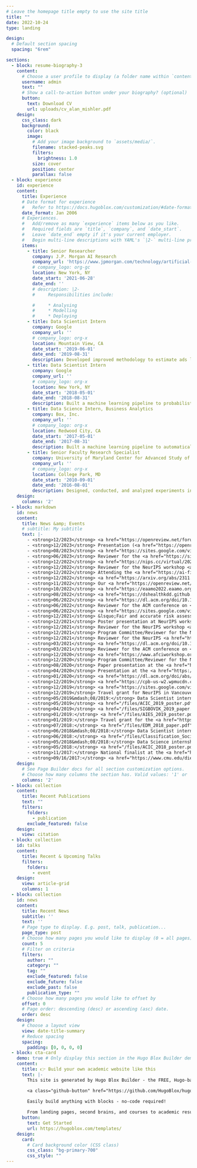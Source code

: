 ```yaml
---
# Leave the homepage title empty to use the site title
title: ""
date: 2022-10-24
type: landing

design:
  # Default section spacing
  spacing: "6rem"

sections:
  - block: resume-biography-3
    content:
      # Choose a user profile to display (a folder name within `content/authors/`)
      username: admin
      text: ""
      # Show a call-to-action button under your biography? (optional)
      button:
        text: Download CV
        url: uploads/cv_alan_mishler.pdf
    design:
      css_class: dark
      background:
        color: black
        image:
          # Add your image background to `assets/media/`.
          filename: stacked-peaks.svg
          filters:
            brightness: 1.0
          size: cover
          position: center
          parallax: false
  - block: experience
    id: experience
    content:
      title: Experience
      # Date format for experience
      #   Refer to https://docs.hugoblox.com/customization/#date-format
      date_format: Jan 2006
      # Experiences.
      #   Add/remove as many `experience` items below as you like.
      #   Required fields are `title`, `company`, and `date_start`.
      #   Leave `date_end` empty if it's your current employer.
      #   Begin multi-line descriptions with YAML's `|2-` multi-line prefix.
      items:
        - title: Senior Researcher
          company: J.P. Morgan AI Research
          company_url: 'https://www.jpmorgan.com/technology/artificial-intelligence'
          # company_logo: org-gc
          location: New York, NY
          date_start: '2021-06-28'
          date_end: ''
          # description: |2-
          #     Responsibilities include:

          #     * Analysing
          #     * Modelling
          #     * Deploying
        - title: Data Scientist Intern
          company: Google
          company_url: ''
          # company_logo: org-x
          location: Mountain View, CA
          date_start: '2019-06-01'
          date_end: '2019-08-31'
          description: Developed improved methodology to estimate ads lift/incrementality using combined experimental and observational data.
        - title: Data Scientist Intern
          company: Google
          company_url: ''
          # company_logo: org-x
          location: New York, NY
          date_start: '2018-05-01'
          date_end: '2018-08-31'
          description: Built a machine learning pipeline to probabilistically match entities in text with entries in a database.
        - title: Data Science Intern, Business Analytics
          company: Box, Inc.
          company_url: ''
          # company_logo: org-x
          location: Redwood City, CA
          date_start: '2017-05-01'
          date_end: '2017-08-31'
          description: Built a machine learning pipeline to automatically identify new marketing and sales leads.
        - title: Senior Faculty Research Specialist
          company: University of Maryland Center for Advanced Study of Language
          company_url: ''
          # company_logo: org-x
          location: College Park, MD
          date_start: '2010-09-01'
          date_end: '2016-08-01'
          description: Designed, conducted, and analyzed experiments in areas such as psycholinguistics, speech perception, and signal detection.          
    design:
      columns: '2'
  - block: markdown
    id: news
    content:
      title: News &amp; Events
      # subtitle: My subtitle
      text: |-
        - <strong>12/2023</strong> <a href="https://openreview.net/forum?id=xfj5jjpOaL">Paper</a> presentation by colleague/former intern <a href="https://www.umass.edu/mathematics-statistics/directory/graduate-students/thomas-cook">Tom Cook</a> at the NeurIPS workshop <a href="https://realworldml.github.io/neurips2023/">Adaptive Experimental Design and Active Learning in the Real World</a> in New Orleans, LA.
        - <strong>12/2023</strong> Presentation (<a href="https://openreview.net/forum?id=CzdSCFOG1n">paper</a>/<a href="">poster</a>) at the NeurIPS workshop <a href="https://realworldml.github.io/neurips2023/">Adaptive Experimental Design and Active Learning in the Real World</a> in New Orleans, LA.
        - <strong>08/2023</strong> <a href="https://sites.google.com/view/epi-workshop-uai-2023/calls?authuser=0">Paper</a> presentation at the UAI workshop <a href="https://sites.google.com/view/epi-workshop-uai-2023/">Epistemic Uncertainty in Artificial Intelligence (E-pi UAI)</a> in Pittsburgh, PA.
        - <strong>06/2023</strong> Reviewer for the <a href="https://sites.google.com/view/ewaf23/home">European Workshop on Algorithmic Fairness</a> in Winterthur, Switzerland.
        - <strong>12/2022</strong> <a href="https://nips.cc/virtual/2022/workshop/49967#collapse58462">Paper</a> presentation at the NeurIPS workshop <a href="https://www.afciworkshop.org/afcp2022/home">Algorithmic Fairness through the Lens of Causuality and Privacy</a> (virtual).
        - <strong>12/2022</strong> Reviewer for the NeurIPS workshop <a href="https://www.afciworkshop.org/afcp2022/home">Algorithmic Fairness through the Lens of Causuality and Privacy</a> (virtual).
        - <strong>12/2022</strong> Attending the <a href="https://ai-finance.org/icaif22/">ACM International Conference on AI in Finance (ICAIF)</a> in New York, NY.
        - <strong>12/2022</strong> <a href="https://arxiv.org/abs/2311.00109">Paper</a> accepted to <a href="https://aaai.org/aaai-conference/">AAAI 2024</a> in Vancouver, CA.
        - <strong>11/2022</strong> Our <a href="https://openreview.net/forum?id=xfj5jjpOaL">paper</a> was nominated was for a Best Paper award at the  NeurIPS workshop <a href="https://realworldml.github.io/neurips2023/">Adaptive Experimental Design and Active Learning in the Real World</a> in New Orleans, LA.
        - <strong>10/2022</strong> <a href="https://eaamo2022.eaamo.org/posters/59_fabris.pdf">Poster</a> presentation by colleague <a href="https://scholar.google.com/citations?user=WjJVK94AAAAJ&hl=en">Alessandro Fabris</a> at the <a href="https://eaamo2022.eaamo.org/">ACM Conference on Equity and Access in Algorithms, Mechanisms, and Optimization (EEAMO)</a> in Arlington, VA.
        - <strong>08/2022</strong> <a href="https://dshealthkdd.github.io/dshealth-2022/#papers">Paper</a> presentation by colleague Raphael Sonabend at the <a href="https://dshealthkdd.github.io/dshealth-2022/">KKD Workshop on Applied Data Science for Healthcare</a> in Washington, DC.
        - <strong>06/2022</strong> <a href="https://dl.acm.org/doi/10.1145/3531146.3533167">Paper</a> presentation at the ACM conference on <a href="https://facctconference.org/2021/index.html">Fairness, Accountability, and Transparency</a> (FAcct) in Seoul, South Korea.
        - <strong>06/2022</strong> Reviewer for the ACM conference on <a href="https://facctconference.org/2021/index.html">Fairness, Accountability, and Transparency</a> (FAcct) in Seoul, South Korea.
        - <strong>06/2022</strong> <a href="https://sites.google.com/view/ewaf22/accepted-papers?authuser=0">Paper</a> presentation by colleague <a href="https://scholar.google.com/citations?user=WjJVK94AAAAJ&hl=en">Alessandro Fabris</a> at the <a href="https://sites.google.com/view/ewaf22/home?authuser=0">European Workshop on Algorithmic Fairness</a> in Zurich, Switzerland.
        - <strong>12/2021</strong> &lsquo;Fair and accurate risk assessment for healthcare decision making.&rsquo;: Invited talk given at the 14th International Conference of the ERCIM Working Group on Computational and Methodological Statistics (virtual).
        - <strong>12/2021</strong> Poster presentation at NeurIPS workshop <a hred="https://www.afciworkshop.org/afcr2021/accepted-papers">Algorithmic Fairness through the Lens of Causality and Robustness</a> (virtual).
        - <strong>12/2021</strong> Reviewer for the NeurIPS workshop <a href="https://www.afciworkshop.org/afcr2021#">Algorithmic Fairness through the Lens of Causality and Robustness</a> (virtual).
        - <strong>12/2021</strong> Program Committee/Reviewer for the NeurIPS workshop <a href="https://ml4d.notion.site/548251eab3df4517819c4742c2e5c853">ML for the Developing World (ML4D)</a> (virtual).
        - <strong>12/2021</strong> Reviewer for the NeurIPS <a href="https://neurips.cc/Conferences/2021/CallForDatasetsBenchmarks">Datasets and Benchmarks</a> track.
        - <strong>03/2021</strong> <a href="https://dl.acm.org/doi/10.1145/3442188.3445902">Paper</a> presentation at the ACM conference on <a href="https://facctconference.org/2021/index.html">Fairness, Accountability, and Transparency</a> (FAcct) (virtual).
        - <strong>03/2021</strong> Reviewer for the ACM conference on <a href="https://facctconference.org/2021/index.html">Fairness, Accountability, and Transparency</a> (FAcct) (virtual).
        - <strong>12/2020</strong> <a href="https://www.afciworkshop.org/afci-2020/accepted-papers">Paper</a> presentation at the NeurIPS workshop <a href="https://www.afciworkshop.org/">Algorithmic Fairness through the Lens of Causality and Interpretability</a> (virtual).
        - <strong>12/2020</strong> Program Committee/Reviewer for the NeurIPS workshop <a href="https://nips.cc/virtual/2020/protected/workshop_16139.html">ML for the Developing World (ML4D)</a> (virtual).
        - <strong>08/2020</strong> Paper presentation at the <a href="https://ww2.amstat.org/meetings/jsm/2020/index.cfm">Joint Statistical Meetings</a> (virtual).
        - <strong>04/2020</strong> Presentation at the <a href="https://sites.google.com/view/aiandsocialgood/aisoc20">CMU Symposium on AI and Social Good</a> in Pittsburgh, PA.
        - <strong>01/2020</strong> <a href="https://dl.acm.org/doi/abs/10.1145/3351095.3372851">Paper</a> presentation by colleague <a href="https://scholar.google.com/citations?user=8U7d-_MAAAAJ&hl=en">Amanda Coston</a> at the <a href="https://facctconference.org/2020/">ACM Conference on Fairness, Accountability, and Transparency (FAT*)</a> in Barcelona, Spain.
        - <strong>12/2019</strong> <a href="https://cpb-us-w2.wpmucdn.com/sites.coecis.cornell.edu/dist/a/238/files/2019/12/Id_92_final.pdf">Paper</a>/<a href="/files/NeurIPS_CausalML_2019_poster.pdf">poster</a> presentation at NeurIPS workshop <a href="https://tripods.cis.cornell.edu/neurips19_causalml/"> &lsquo;&lsquo;Do the Right Thing&rsquo;: Machine Learning and Causal Inference for Improved Decision Making</a> in Vancouver, CA.
        - <strong>12/2019</strong> <a href="https://sites.google.com/view/ml4d/team?authuser=0">Program Committee/Reviewer</a> for the NeurIPS workshop <a href="https://sites.google.com/view/ml4d/home">ML for the Developing World (ML4D)</a> in Vancouver, CA.
        - <strong>12/2019</strong> Travel grant for NeurIPS in Vancouver, CA.
        - <strong>05/2019&mdash;08/2019:</strong> Data Scientist internship at Google in Mountain View, CA.
        - <strong>05/2019</strong> <a href="/files/ACIC_2019_poster.pdf">Poster</a> presentation at the <a href="https://www.mcgill.ca/epi-biostat-occh/seminars-events/atlantic-causal-inference-conference-2019">Atlantic Causal Inference Conference</a> in Montreal, CA.
        - <strong>04/2019</strong> <a href="/files/SIGBOVIK_2019_paper.pdf">Paper</a> presentation at <a href="http://sigbovik.org/2019/">SIGBOVIK</a> in Pittsburgh, PA.
        - <strong>01/2019:</strong> <a href="/files/AIES_2019_poster.pdf">Poster</a> presentation at the <a href="https://www.aies-conference.com/2019/index.html">AAAI/ACM Conference on Artificial Intelligence, Ethics, and Society (AIES)</a> in Honolulu, HA.
        - <strong>01/2019:</strong> Travel grant for the <a href="https://www.aies-conference.com/2019/index.html">AAAI/ACM Conference on Artificial Intelligence, Ethics, and Society (AIES)</a> in Honolulu, HA.
        - <strong>07/2018:</strong> <a href="/files/EDM_2018_paper.pdf">Paper</a> presentation at the Doctoral Consortium at the <a href="https://educationaldatamining.org/EDM2018/">Educational Data Mining</a> conference in Buffalo, NY.
        - <strong>06/2018&mdash;08/2018:</strong> Data Scientist internship at Google in New York City.
        - <strong>06/2018:</strong> <a href="/files/Classification_Society_2018_poster.pdf">Poster</a> presentation at the <a href="https://tcs.wildapricot.org/event-2841576">Classification Society Meeting</a> in Stony Brook NY.
        - <strong>05/2018&mdash;08/2018:</strong> Data Science internship at Box in Redwood City, CA.
        - <strong>05/2018:</strong> <a href="/files/ACIC_2018_poster.pdf">Poster</a> presentation at the <a href="https://www.cmu.edu/acic2018/">Atlantic Causal Inference Conference</a> in Pittsburgh, PA.
        - <strong>11/2017:</strong> National finalist at the <a href="https://www.citadel.com/careers/the-data-open/">Citadel Data Open</a> in New York, NY.
        - <strong>09/16/2017:</strong> <a href="https://www.cmu.edu/dietrich/news/news-stories/2017/november/statistics-datathons.html">Winner</a> of the Citadel Data Open datathon at Carnegie Mellon, with fellow students <a href="https://www.niccolodalmasso.com">Nic Dalmasso</a>, <a href="https://www.linkedin.com/in/kwangho-joshua-kim/">Kwangho Kim</a>, and <a href="https://www.linkedin.com/in/chirag-nagpal-a0248562/">Chirag Nagpal</a>. (550+ student applications, around 125 students selected to compete)
    design:
      # See Page Builder docs for all section customization options.
      # Choose how many columns the section has. Valid values: '1' or '2'.
      columns: '2'
  - block: collection
    content:
      title: Recent Publications
      text: ""
      filters:
        folders:
          - publication
        exclude_featured: false
    design:
      view: citation
  - block: collection
    id: talks
    content:
      title: Recent & Upcoming Talks
      filters:
        folders:
          - event
    design:
      view: article-grid
      columns: 1
  - block: collection
    id: news
    content:
      title: Recent News
      subtitle: ''
      text: ''
      # Page type to display. E.g. post, talk, publication...
      page_type: post
      # Choose how many pages you would like to display (0 = all pages)
      count: 5
      # Filter on criteria
      filters:
        author: ""
        category: ""
        tag: ""
        exclude_featured: false
        exclude_future: false
        exclude_past: false
        publication_type: ""
      # Choose how many pages you would like to offset by
      offset: 0
      # Page order: descending (desc) or ascending (asc) date.
      order: desc
    design:
      # Choose a layout view
      view: date-title-summary
      # Reduce spacing
      spacing:
        padding: [0, 0, 0, 0]
  - block: cta-card
    demo: true # Only display this section in the Hugo Blox Builder demo site
    content:
      title: 👉 Build your own academic website like this
      text: |-
        This site is generated by Hugo Blox Builder - the FREE, Hugo-based open source website builder trusted by 250,000+ academics like you.

        <a class="github-button" href="https://github.com/HugoBlox/hugo-blox-builder" data-color-scheme="no-preference: light; light: light; dark: dark;" data-icon="octicon-star" data-size="large" data-show-count="true" aria-label="Star HugoBlox/hugo-blox-builder on GitHub">Star</a>

        Easily build anything with blocks - no-code required!
        
        From landing pages, second brains, and courses to academic resumés, conferences, and tech blogs.
      button:
        text: Get Started
        url: https://hugoblox.com/templates/
    design:
      card:
        # Card background color (CSS class)
        css_class: "bg-primary-700"
        css_style: ""
---
```

